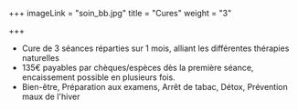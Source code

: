+++
imageLink = "soin_bb.jpg"
title = "Cures"
weight = "3"

+++
* Cure de 3 séances réparties sur 1 mois, alliant les différentes thérapies naturelles
* 135€ payables par chèques/espèces dès la première séance, encaissement possible en plusieurs fois.
* Bien-être, Préparation aux examens, Arrêt de tabac, Détox, Prévention maux de l'hiver
